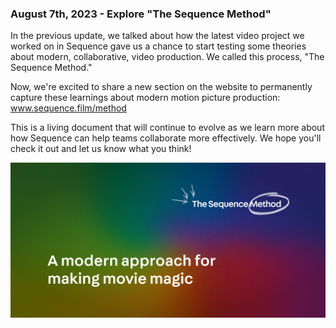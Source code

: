 ### August 7th, 2023 - Explore "The Sequence Method"

In the previous update, we talked about how the latest video project we worked on in Sequence gave us a chance to start testing some theories about modern, collaborative, video production. We called this process, "The Sequence Method." 

Now, we're excited to share a new section on the website to permanently capture these learnings about modern motion picture production: www.sequence.film/method

This is a living document that will continue to evolve as we learn more about how Sequence can help teams collaborate more effectively. We hope you'll check it out and let us know what you think!

![The Sequence Method](docs/static/news/tsm_preview.png)